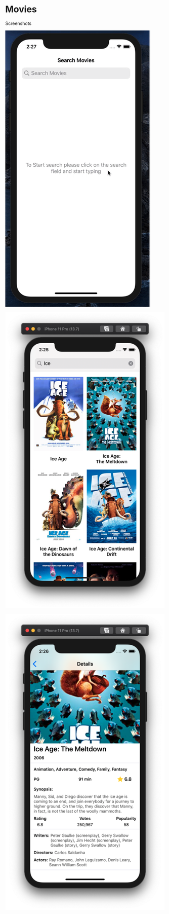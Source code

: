 # Movies
Screenshots

![Demo](https://github.com/anshuljain1208/Movies/blob/master/movie.gif)

![Search Screen](https://github.com/anshuljain1208/Movies/blob/master/search.png)

![Movie Details Screen](https://github.com/anshuljain1208/Movies/blob/master/details.png)

